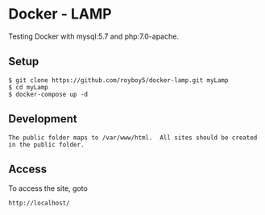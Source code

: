 # Docker - LAMP

Testing Docker with mysql:5.7 and php:7.0-apache.

## Setup
```
$ git clone https://github.com/royboy5/docker-lamp.git myLamp
$ cd myLamp
$ docker-compose up -d
```

## Development
```
The public folder maps to /var/www/html.  All sites should be created in the public folder.
```

## Access

To access the site, goto

`http://localhost/ `